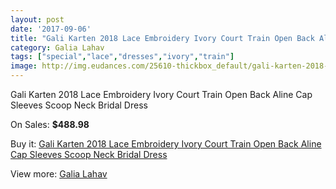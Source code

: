 ```yaml
---
layout: post
date: '2017-09-06'
title: "Gali Karten 2018 Lace Embroidery Ivory Court Train Open Back Aline Cap Sleeves Scoop Neck Bridal Dress"
category: Galia Lahav
tags: ["special","lace","dresses","ivory","train"]
image: http://img.eudances.com/25610-thickbox_default/gali-karten-2018-lace-embroidery-ivory-court-train-open-back-aline-cap-sleeves-scoop-neck-bridal-dress.jpg
---
```

Gali Karten 2018 Lace Embroidery Ivory Court Train Open Back Aline Cap Sleeves Scoop Neck Bridal Dress

On Sales: **$488.98**
<a href="https://www.eudances.com/en/galia-lahav/8522-gali-karten-2018-lace-embroidery-ivory-court-train-open-back-aline-cap-sleeves-scoop-neck-bridal-dress.html"><amp-img layout="responsive" width="600" height="600" src="//img.eudances.com/25610-thickbox_default/gali-karten-2018-lace-embroidery-ivory-court-train-open-back-aline-cap-sleeves-scoop-neck-bridal-dress.jpg" alt="Gali Karten 2018 Lace Embroidery Ivory Court Train Open Back Aline Cap Sleeves Scoop Neck Bridal Dress 0" /></a>
<a href="https://www.eudances.com/en/galia-lahav/8522-gali-karten-2018-lace-embroidery-ivory-court-train-open-back-aline-cap-sleeves-scoop-neck-bridal-dress.html"><amp-img layout="responsive" width="600" height="600" src="//img.eudances.com/25613-thickbox_default/gali-karten-2018-lace-embroidery-ivory-court-train-open-back-aline-cap-sleeves-scoop-neck-bridal-dress.jpg" alt="Gali Karten 2018 Lace Embroidery Ivory Court Train Open Back Aline Cap Sleeves Scoop Neck Bridal Dress 1" /></a>
<a href="https://www.eudances.com/en/galia-lahav/8522-gali-karten-2018-lace-embroidery-ivory-court-train-open-back-aline-cap-sleeves-scoop-neck-bridal-dress.html"><amp-img layout="responsive" width="600" height="600" src="//img.eudances.com/25612-thickbox_default/gali-karten-2018-lace-embroidery-ivory-court-train-open-back-aline-cap-sleeves-scoop-neck-bridal-dress.jpg" alt="Gali Karten 2018 Lace Embroidery Ivory Court Train Open Back Aline Cap Sleeves Scoop Neck Bridal Dress 2" /></a>
<a href="https://www.eudances.com/en/galia-lahav/8522-gali-karten-2018-lace-embroidery-ivory-court-train-open-back-aline-cap-sleeves-scoop-neck-bridal-dress.html"><amp-img layout="responsive" width="600" height="600" src="//img.eudances.com/25611-thickbox_default/gali-karten-2018-lace-embroidery-ivory-court-train-open-back-aline-cap-sleeves-scoop-neck-bridal-dress.jpg" alt="Gali Karten 2018 Lace Embroidery Ivory Court Train Open Back Aline Cap Sleeves Scoop Neck Bridal Dress 3" /></a>

Buy it: [Gali Karten 2018 Lace Embroidery Ivory Court Train Open Back Aline Cap Sleeves Scoop Neck Bridal Dress](https://www.eudances.com/en/galia-lahav/8522-gali-karten-2018-lace-embroidery-ivory-court-train-open-back-aline-cap-sleeves-scoop-neck-bridal-dress.html "Gali Karten 2018 Lace Embroidery Ivory Court Train Open Back Aline Cap Sleeves Scoop Neck Bridal Dress")

View more: [Galia Lahav](https://www.eudances.com/en/119-galia-lahav "Galia Lahav")